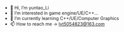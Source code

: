 - 👋 Hi, I’m yuntao_Li
- 👀 I’m interested in game engine/UE/C++...
- 🌱 I’m currently learning C++/UE/Computer Graphics
- 📫 How to reach me -> lyt5054823@163.com

<!---
mi1k-lyt/mi1k-lyt is a ✨ special ✨ repository because its `README.md` (this file) appears on your GitHub profile.
You can click the Preview link to take a look at your changes.
--->
